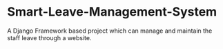 # Smart-Leave-Management-System
A Django Framework based project which can manage and maintain the staff leave through a website.
